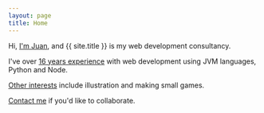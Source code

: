 ```yaml
---
layout: page
title: Home
---
```


Hi, [I'm Juan](https://juanuys.com), and {{ site.title }} is my web development consultancy.

I've over [16 years experience](cv) with web development using JVM languages, Python and Node.

[Other interests](portfolio) include illustration and making small games.

[Contact me](mailto:juan+www@uys.io) if you'd like to collaborate.
